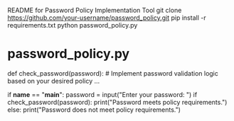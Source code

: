 README for Password Policy Implementation Tool
git clone https://github.com/your-username/password_policy.git
pip install -r requirements.txt
python password_policy.py
# password_policy.py

def check_password(password):
    # Implement password validation logic based on your desired policy
    ...

if __name__ == "__main__":
    password = input("Enter your password: ")
    if check_password(password):
        print("Password meets policy requirements.")
    else:
        print("Password does not meet policy requirements.")
